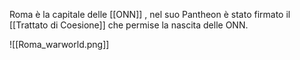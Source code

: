 Roma è la capitale delle [[ONN]] , nel suo Pantheon è stato firmato il [[Trattato di Coesione]] che permise la nascita delle ONN.

![[Roma_warworld.png]]